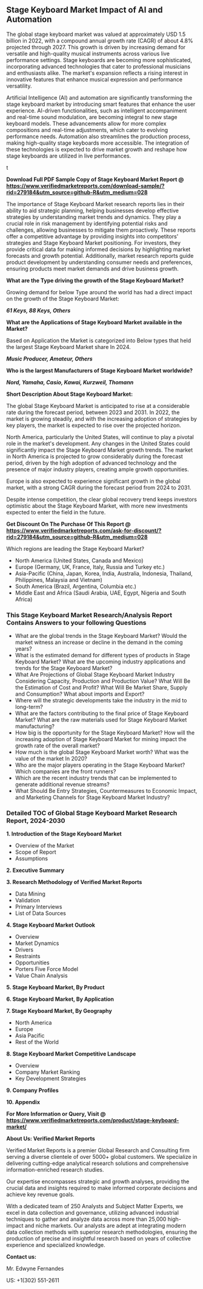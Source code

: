 <h2>Stage Keyboard Market Impact of AI and Automation</h2><p>The global stage keyboard market was valued at approximately USD 1.5 billion in 2022, with a compound annual growth rate (CAGR) of about 4.8% projected through 2027. This growth is driven by increasing demand for versatile and high-quality musical instruments across various live performance settings. Stage keyboards are becoming more sophisticated, incorporating advanced technologies that cater to professional musicians and enthusiasts alike. The market's expansion reflects a rising interest in innovative features that enhance musical expression and performance versatility.</p><p>Artificial Intelligence (AI) and automation are significantly transforming the stage keyboard market by introducing smart features that enhance the user experience. AI-driven functionalities, such as intelligent accompaniment and real-time sound modulation, are becoming integral to new stage keyboard models. These advancements allow for more complex compositions and real-time adjustments, which cater to evolving performance needs. Automation also streamlines the production process, making high-quality stage keyboards more accessible. The integration of these technologies is expected to drive market growth and reshape how stage keyboards are utilized in live performances.</p>t</p><p id="" class=""><strong>Download Full PDF Sample Copy of Stage Keyboard Market Report @ <a href="https://www.verifiedmarketreports.com/download-sample/?rid=279184&utm_source=github-R&utm_medium=028" target="_blank">https://www.verifiedmarketreports.com/download-sample/?rid=279184&utm_source=github-R&utm_medium=028</a></strong></p><p>The importance of&nbsp;Stage Keyboard Market research reports lies in their ability to aid strategic planning, helping businesses develop effective strategies by understanding market trends and dynamics. They play a crucial role in risk management by identifying potential risks and challenges, allowing businesses to mitigate them proactively. These reports offer a competitive advantage by providing insights into competitors' strategies and Stage Keyboard Market positioning. For investors, they provide critical data for making informed decisions by highlighting market forecasts and growth potential. Additionally, market research reports guide product development by understanding consumer needs and preferences, ensuring products meet market demands and drive business growth.</p><p><strong>What are the&nbsp;Type driving the growth of the Stage Keyboard Market?</strong></p><p id="" class="">Growing demand for below Type around the world has had a direct impact on the growth of the Stage Keyboard Market:</p><em><strong>61 Keys, 88 Keys, Others</strong></em></p><strong>What are the&nbsp;Applications&nbsp;of Stage Keyboard Market available in the Market?</strong></p><p id="" class="">Based on Application the Market is categorized into Below types that held the largest Stage Keyboard Market share In 2024.</p><em><strong>Music Producer, Amateur, Others</strong></em></p><strong>Who is the largest Manufacturers of Stage Keyboard Market worldwide?</strong></p><p><em><strong>Nord, Yamaha, Casio, Kawai, Kurzweil, Thomann</strong></em></p><p id="" class=""><strong>Short Description About Stage Keyboard Market:</strong></p><p>The global Stage Keyboard Market is anticipated to rise at a considerable rate during the forecast period, between 2023 and 2031. In 2022, the market is growing steadily, and with the increasing adoption of strategies by key players, the market is expected to rise over the projected horizon.</p><p>North America, particularly the United States, will continue to play a pivotal role in the market's development. Any changes in the United States could significantly impact the Stage Keyboard Market growth trends. The market in North America is projected to grow considerably during the forecast period, driven by the high adoption of advanced technology and the presence of major industry players, creating ample growth opportunities.</p><p>Europe is also expected to experience significant growth in the global market, with a strong CAGR during the forecast period from 2024 to 2031.</p><p>Despite intense competition, the clear global recovery trend keeps investors optimistic about the Stage Keyboard Market, with more new investments expected to enter the field in the future.</p><p id="" class=""><strong>Get Discount On The Purchase Of This Report @ <a href="https://www.verifiedmarketreports.com/ask-for-discount/?rid=279184&utm_source=github-R&utm_medium=028" target="_blank">https://www.verifiedmarketreports.com/ask-for-discount/?rid=279184&utm_source=github-R&utm_medium=028</a></strong></p>Which regions are leading the Stage Keyboard Market?</p><ul><li>North America (United States, Canada and Mexico)</li><li>Europe (Germany, UK, France, Italy, Russia and Turkey etc.)</li><li>Asia-Pacific (China, Japan, Korea, India, Australia, Indonesia, Thailand, Philippines, Malaysia and Vietnam)</li><li>South America (Brazil, Argentina, Columbia etc.)</li><li>Middle East and Africa (Saudi Arabia, UAE, Egypt, Nigeria and South Africa)</li></ul><h3 id="" class="">This Stage Keyboard Market Research/Analysis Report Contains Answers to your following Questions</h3><ul><li>What are the global trends in the Stage Keyboard Market? Would the market witness an increase or decline in the demand in the coming years?</li><li>What is the estimated demand for different types of products in Stage Keyboard Market? What are the upcoming industry applications and trends for the Stage Keyboard Market?</li><li>What Are Projections of Global Stage Keyboard Market Industry Considering Capacity, Production and Production Value? What Will Be the Estimation of Cost and Profit? What Will Be Market Share, Supply and Consumption? What about imports and Export?</li><li>Where will the strategic developments take the industry in the mid to long-term?</li><li>What are the factors contributing to the final price of Stage Keyboard Market? What are the raw materials used for Stage Keyboard Market manufacturing?</li><li>How big is the opportunity for the Stage Keyboard Market? How will the increasing adoption of Stage Keyboard Market for mining impact the growth rate of the overall market?</li><li>How much is the global Stage Keyboard Market worth? What was the value of the market In 2020?</li><li>Who are the major players operating in the Stage Keyboard Market? Which companies are the front runners?</li><li>Which are the recent industry trends that can be implemented to generate additional revenue streams?</li><li>What Should Be Entry Strategies, Countermeasures to Economic Impact, and Marketing Channels for Stage Keyboard Market Industry?</li></ul><h3 id="" class="">Detailed TOC of Global Stage Keyboard Market Research Report, 2024-2030</h3><p id="" class=""><strong>1. Introduction of the Stage Keyboard Market</strong></p><ul><li>Overview of the Market</li><li>Scope of Report</li><li>Assumptions</li></ul><p id="" class=""><strong>2. Executive Summary</strong></p><p id="" class=""><strong>3. Research Methodology of Verified Market Reports</strong></p><ul><li>Data Mining</li><li>Validation</li><li>Primary Interviews</li><li>List of Data Sources</li></ul><p id="" class=""><strong>4. Stage Keyboard Market Outlook</strong></p><ul><li>Overview</li><li>Market Dynamics</li><li>Drivers</li><li>Restraints</li><li>Opportunities</li><li>Porters Five Force Model</li><li>Value Chain Analysis</li></ul><p id="" class=""><strong>5. Stage Keyboard Market, By Product</strong></p><p id="" class=""><strong>6. Stage Keyboard Market, By Application</strong></p><p id="" class=""><strong>7. Stage Keyboard Market, By Geography</strong></p><ul><li>North America</li><li>Europe</li><li>Asia Pacific</li><li>Rest of the World</li></ul><p id="" class=""><strong>8. Stage Keyboard Market Competitive Landscape</strong></p><ul><li>Overview</li><li>Company Market Ranking</li><li>Key Development Strategies</li></ul><p id="" class=""><strong>9. Company Profiles</strong></p><p id="" class=""><strong>10. Appendix</strong></p><p id="" class=""><strong>For More Information or Query, Visit @ <a href="https://www.verifiedmarketreports.com/product/stage-keyboard-market/" target="_blank">https://www.verifiedmarketreports.com/product/stage-keyboard-market/</a></strong></p><p id="" class=""><strong>About Us: Verified Market Reports</strong></p><p id="" class="">Verified Market Reports is a premier Global Research and Consulting firm serving a diverse clientele of over 5000+ global customers. We specialize in delivering cutting-edge analytical research solutions and comprehensive information-enriched research studies.</p><p id="" class="">Our expertise encompasses strategic and growth analyses, providing the crucial data and insights required to make informed corporate decisions and achieve key revenue goals.</p><p id="" class="">With a dedicated team of 250 Analysts and Subject Matter Experts, we excel in data collection and governance, utilizing advanced industrial techniques to gather and analyze data across more than 25,000 high-impact and niche markets. Our analysts are adept at integrating modern data collection methods with superior research methodologies, ensuring the production of precise and insightful research based on years of collective experience and specialized knowledge.</p><p id="" class=""><strong>Contact us:</strong></p><p id="" class="">Mr. Edwyne Fernandes</p><p id="" class="">US: +1(302) 551-2611</p>